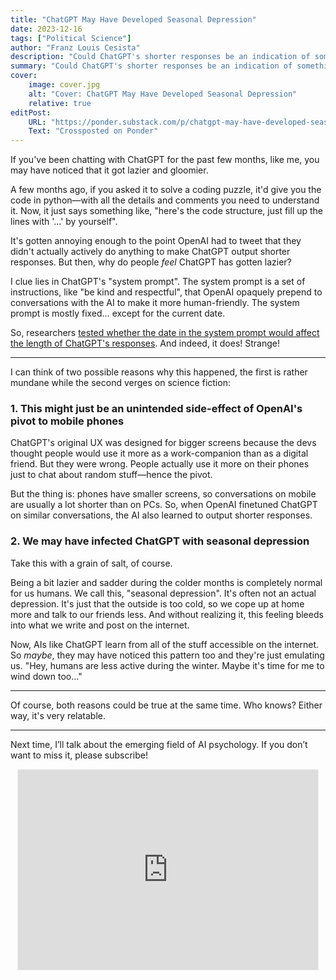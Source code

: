 ```yaml
---
title: "ChatGPT May Have Developed Seasonal Depression"
date: 2023-12-16
tags: ["Political Science"]
author: "Franz Louis Cesista"
description: "Could ChatGPT's shorter responses be an indication of something more bizarre going on?"
summary: "Could ChatGPT's shorter responses be an indication of something more bizarre going on?"
cover:
    image: cover.jpg
    alt: "Cover: ChatGPT May Have Developed Seasonal Depression"
    relative: true
editPost:
    URL: "https://ponder.substack.com/p/chatgpt-may-have-developed-seasonal-depression"
    Text: "Crossposted on Ponder"
---
```


If you've been chatting with ChatGPT for the past few months, like me, you may have noticed that it got lazier and gloomier.

A few months ago, if you asked it to solve a coding puzzle, it'd give you the code in python—with all the details and comments you need to understand it. Now, it just says something like, "here's the code structure, just fill up the lines with '...' by yourself".

It's gotten annoying enough to the point OpenAI had to tweet that they didn't actually actively do anything to make ChatGPT output shorter responses. But then, why do people _feel_ ChatGPT has gotten lazier?

I clue lies in ChatGPT's "system prompt". The system prompt is a set of instructions, like "be kind and respectful", that OpenAI opaquely prepend to conversations with the AI to make it more human-friendly. The system prompt is mostly fixed… except for the current date.

So, researchers [tested whether the date in the system prompt would affect the length of ChatGPT's responses](https://twitter.com/RobLynch99/status/1734278713762549970). And indeed, it does! Strange!

---

I can think of two possible reasons why this happened, the first is rather mundane while the second verges on science fiction:

### 1. This might just be an unintended side-effect of OpenAI's pivot to mobile phones

ChatGPT's original UX was designed for bigger screens because the devs thought people would use it more as a work-companion than as a digital friend. But they were wrong. People actually use it more on their phones just to chat about random stuff—hence the pivot.

But the thing is: phones have smaller screens, so conversations on mobile are usually a lot shorter than on PCs. So, when OpenAI finetuned ChatGPT on similar conversations, the AI also learned to output shorter responses.

### 2. We may have infected ChatGPT with seasonal depression

Take this with a grain of salt, of course.

Being a bit lazier and sadder during the colder months is completely normal for us humans. We call this, "seasonal depression". It's often not an actual depression. It's just that the outside is too cold, so we cope up at home more and talk to our friends less. And without realizing it, this feeling bleeds into what we write and post on the internet.

Now, AIs like ChatGPT learn from all of the stuff accessible on the internet. So _maybe_, they may have noticed this pattern too and they're just emulating us. "Hey, humans are less active during the winter. Maybe it's time for me to wind down too..."

---

Of course, both reasons could be true at the same time. Who knows? Either way, it's very relatable.

---

Next time, I’ll talk about the emerging field of AI psychology. If you don’t want to miss it, please subscribe!

<center><iframe src="https://ponder.substack.com/embed" width="480" height="320" style="border:1px solid #EEE; background:white;" frameborder="0" scrolling="no"></iframe></center>
